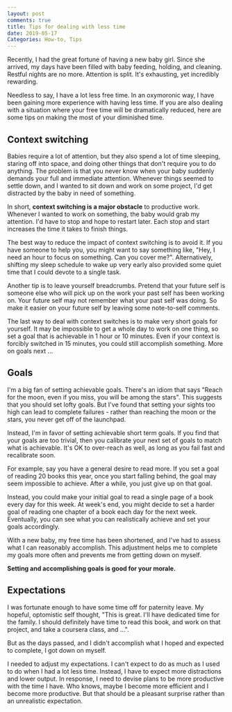 ```yaml
---
layout: post
comments: true
title: Tips for dealing with less time
date: 2019-05-17
Categories: How-to, Tips
---
```

Recently, I had the great fortune of having a new baby girl. Since she arrived, my days have been filled with baby feeding, holding, and cleaning. Restful nights are no more. Attention is split. It's exhausting, yet incredibly rewarding.

Needless to say, I have a lot less free time. In an oxymoronic way, I have been gaining more experience with having less time. If you are also dealing with a situation where your free time will be dramatically reduced, here are some tips on making the most of your diminished time. 

## Context switching
Babies require a lot of attention, but they also spend a lot of time sleeping, staring off into space, and doing other things that don't require you to do anything. The problem is that you never know when your baby suddenly demands your full and immediate attention. Whenever things seemed to settle down, and I wanted to sit down and work on some project, I'd get distracted by the baby in need of something.

In short, **context switching is a major obstacle** to productive work. Whenever I wanted to work on something, the baby would grab my attention. I'd have to stop and hope to restart later. Each stop and start increases the time it takes to finish things. 

The best way to reduce the impact of context switching is to avoid it. If you have someone to help you, you might want to say something like, "Hey, I need an hour to focus on something. Can you cover me?". Alternatively, shifting my sleep schedule to wake up very early also provided some quiet time that I could devote to a single task.

Another tip is to leave yourself breadcrumbs. Pretend that your future self is someone else who will pick up on the work your past self has been working on. Your future self may not remember what your past self was doing. So make it easier on your future self by leaving some note-to-self comments.

The last way to deal with context switches is to make very short goals for yourself. It may be impossible to get a whole day to work on one thing, so set a goal that is achievable in 1 hour or 10 minutes. Even if your context is forcibly switched in 15 minutes, you could still accomplish something. More on goals next ...

## Goals
I'm a big fan of setting achievable goals. There's an idiom that says "Reach for the moon, even if you miss, you will be among the stars". This suggests that you should set lofty goals. But I've found that setting your sights too high can lead to complete failures - rather than reaching the moon or the stars, you never get off of the launchpad.

Instead, I'm in favor of setting achievable short term goals. If you find that your goals are too trivial, then you calibrate your next set of goals to match what is achievable. It's OK to over-reach as well, as long as you fail fast and recalibrate soon.  

For example, say you have a general desire to read more. If you set a goal of reading 20 books this year, once you start falling behind, the goal may seem impossible to achieve. After a while, you just give up on that goal.

Instead, you could make your initial goal to read a single page of a book every day for this week. At week's end, you might decide to set a harder goal of reading one chapter of a book each day for the next week. Eventually, you can see what you can realistically achieve and set your goals accordingly. 

With a new baby, my free time has been shortened, and I've had to assess what I can reasonably accomplish. This adjustment helps me to complete my goals more often and prevents me from getting down on myself. 

**Setting and accomplishing goals is good for your morale.**

## Expectations
I was fortunate enough to have some time off for paternity leave. My hopeful, optomistic self thought, "This is great. I'll have dedicated time for the family. I should definitely have time to read this book, and work on that project, and take a coursera class, and ...". 

But as the days passed, and I didn't accomplish what I hoped and expected to complete, I got down on myself.

I needed to adjust my expectations. I can't expect to do as much as I used to do when I had a lot less time. Instead, I have to expect more distractions and lower output. In response, I need to devise plans to be more productive with the time I have. Who knows, maybe I become more efficient and I become more productive. But that should be a pleasant surprise rather than an unrealistic expectation.
